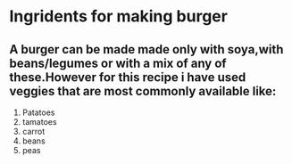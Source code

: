 # Ingridents for making burger

## A burger can be made made only with soya,with beans/legumes or with a mix of any of these.However for this recipe i have used veggies that are most commonly available like:

1. Patatoes
2. tamatoes
3. carrot
4. beans
5. peas 